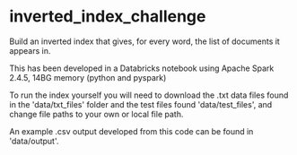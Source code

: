 # inverted_index_challenge
 Build an inverted index that gives, for every word, the list of documents it appears in.
 
 This has been developed in a Databricks notebook using Apache Spark 2.4.5, 14BG memory (python and pyspark)
 
 To run the index yourself you will need to download the .txt data files found in the 'data/txt_files' folder and the test files found 'data/test_files', and change file paths to your own or local file path. 

An example .csv output developed from this code can be found in 'data/output'.

